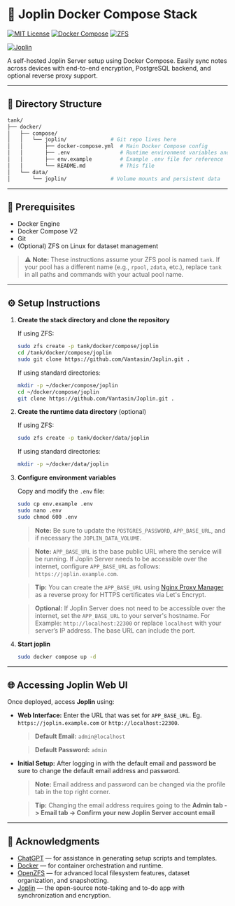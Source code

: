 # 📘 Joplin Docker Compose Stack

[![MIT License](https://img.shields.io/github/license/Vantasin/Joplin?style=flat-square)](LICENSE)
[![Docker Compose](https://img.shields.io/badge/Docker-Compose-blue?logo=docker)](https://www.docker.com/)
[![ZFS](https://img.shields.io/badge/ZFS-OpenZFS-blue?style=flat-square)](https://openzfs.org/)

[![Joplin](https://img.shields.io/badge/Joplin-Note%20Server-blue?logo=joplin&logoColor=white)](https://joplinapp.org/)

A self-hosted Joplin Server setup using Docker Compose. Easily sync notes across devices with end-to-end encryption, PostgreSQL backend, and optional reverse proxy support.

---

## 📁 Directory Structure

```bash
tank/
├── docker/
│   ├── compose/
│   │   └── joplin/              # Git repo lives here
│   │       ├── docker-compose.yml  # Main Docker Compose config
│   │       ├── .env                # Runtime environment variables and secrets (gitignored!)
│   │       ├── env.example         # Example .env file for reference
│   │       └── README.md           # This file
│   └── data/
│       └── joplin/              # Volume mounts and persistent data
```

---

## 🧰 Prerequisites

* Docker Engine
* Docker Compose V2
* Git
* (Optional) ZFS on Linux for dataset management

> ⚠️ **Note:** These instructions assume your ZFS pool is named `tank`. If your pool has a different name (e.g., `rpool`, `zdata`, etc.), replace `tank` in all paths and commands with your actual pool name.

---

## ⚙️ Setup Instructions

1. **Create the stack directory and clone the repository**

   If using ZFS:
   ```bash
   sudo zfs create -p tank/docker/compose/joplin
   cd /tank/docker/compose/joplin
   sudo git clone https://github.com/Vantasin/Joplin.git .
   ```

   If using standard directories:
   ```bash
   mkdir -p ~/docker/compose/joplin
   cd ~/docker/compose/joplin
   git clone https://github.com/Vantasin/Joplin.git .
   ```

2. **Create the runtime data directory** (optional)

   If using ZFS:
   ```bash
   sudo zfs create -p tank/docker/data/joplin
   ```

   If using standard directories:
   ```bash
   mkdir -p ~/docker/data/joplin
   ```

3. **Configure environment variables**

   Copy and modify the `.env` file:

   ```bash
   sudo cp env.example .env
   sudo nano .env
   sudo chmod 600 .env
   ```

   > **Note:** Be sure to update the `POSTGRES_PASSWORD`, `APP_BASE_URL`, and if necessary the `JOPLIN_DATA_VOLUME`.

   > **Note:** `APP_BASE_URL` is the base public URL where the service will be running.
   > If Joplin Server needs to be accessible over the internet, configure `APP_BASE_URL` as follows: `https://joplin.example.com`.
   
   > **Tip:** You can create the `APP_BASE_URL` using [Nginx Proxy Manager](https://github.com/Vantasin/Nginx-Proxy-Manager.git) as a reverse proxy for HTTPS certificates via Let's Encrypt.
   
   > **Optional:**  If Joplin Server does not need to be accessible over the internet, set the `APP_BASE_URL` to your server's hostname. 
   > For Example: `http://localhost:22300` or replace `localhost` with your server’s IP address. The base URL can include the port.
   
4. **Start joplin**

   ```bash
   sudo docker compose up -d
   ```

---

## 🌐 Accessing Joplin Web UI

Once deployed, access **Joplin** using:

- **Web Interface:** Enter the URL that was set for `APP_BASE_URL`. Eg. `https://joplin.example.com` or `http://localhost:22300`.

  > **Default Email:** `admin@localhost`

  > **Default Password:** `admin`

- **Initial Setup:** After logging in with the default email and password be sure to change the default email address and password.

  > **Note:** Email address and password can be changed via the profile tab in the top right corner.

  > **Tip:** Changing the email address requires going to the **Admin tab -> Email tab -> Confirm your new Joplin Server account email**

---

## 🙏 Acknowledgments

- [ChatGPT](https://openai.com/chatgpt) — for assistance in generating setup scripts and templates.
- [Docker](https://www.docker.com/) — for container orchestration and runtime.
- [OpenZFS](https://openzfs.org/) — for advanced local filesystem features, dataset organization, and snapshotting.
- [Joplin](https://joplinapp.org/) — the open-source note-taking and to-do app with synchronization and encryption.